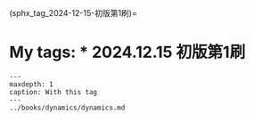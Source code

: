 (sphx_tag_2024-12-15-初版第1刷)=
# My tags: * 2024.12.15 初版第1刷

```{toctree}
---
maxdepth: 1
caption: With this tag
---
../books/dynamics/dynamics.md
```
